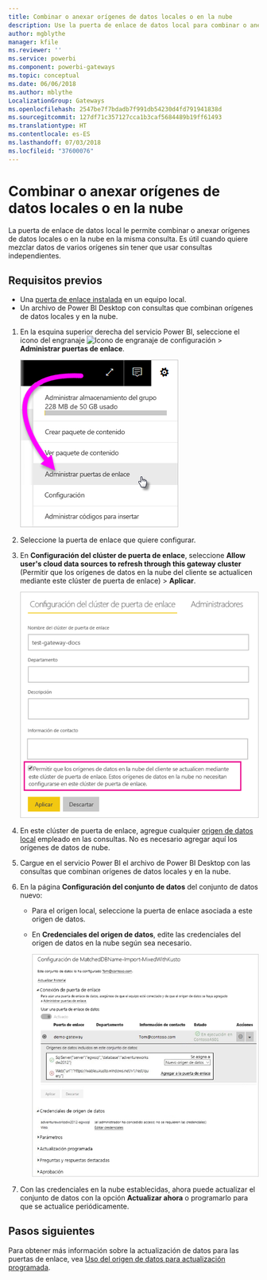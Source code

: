 ```yaml
---
title: Combinar o anexar orígenes de datos locales o en la nube
description: Use la puerta de enlace de datos local para combinar o anexar orígenes de datos locales o en la nube en la misma consulta.
author: mgblythe
manager: kfile
ms.reviewer: ''
ms.service: powerbi
ms.component: powerbi-gateways
ms.topic: conceptual
ms.date: 06/06/2018
ms.author: mblythe
LocalizationGroup: Gateways
ms.openlocfilehash: 2547be7f7bdadb7f991db54230d4fd791941838d
ms.sourcegitcommit: 127df71c357127cca1b3caf5684489b19ff61493
ms.translationtype: HT
ms.contentlocale: es-ES
ms.lasthandoff: 07/03/2018
ms.locfileid: "37600076"
---
```

# <a name="merge-or-append-on-premises-and-cloud-data-sources"></a>Combinar o anexar orígenes de datos locales o en la nube

La puerta de enlace de datos local le permite combinar o anexar orígenes de datos locales o en la nube en la misma consulta. Es útil cuando quiere mezclar datos de varios orígenes sin tener que usar consultas independientes.

## <a name="prerequisites"></a>Requisitos previos

- Una [puerta de enlace instalada](service-gateway-install.md) en un equipo local.
- Un archivo de Power BI Desktop con consultas que combinan orígenes de datos locales y en la nube.

1. En la esquina superior derecha del servicio Power BI, seleccione el icono del engranaje ![Icono de engranaje de configuración](media/service-gateway-mashup-on-premises-cloud/icon-gear.png) > **Administrar puertas de enlace**.

    ![Administrar puertas de enlace](media/service-gateway-mashup-on-premises-cloud/manage-gateways.png)

2. Seleccione la puerta de enlace que quiere configurar.

3. En **Configuración del clúster de puerta de enlace**, seleccione **Allow user's cloud data sources to refresh through this gateway cluster** (Permitir que los orígenes de datos en la nube del cliente se actualicen mediante este clúster de puerta de enlace)  > **Aplicar**.

    ![Actualización mediante este clúster de puerta de enlace](media/service-gateway-mashup-on-premises-cloud/refresh-gateway-cluster.png)

4. En este clúster de puerta de enlace, agregue cualquier [origen de datos local](service-gateway-enterprise-manage-scheduled-refresh.md#add-a-data-source) empleado en las consultas. No es necesario agregar aquí los orígenes de datos de nube.

5. Cargue en el servicio Power BI el archivo de Power BI Desktop con las consultas que combinan orígenes de datos locales y en la nube.

6. En la página **Configuración del conjunto de datos** del conjunto de datos nuevo:

   - Para el origen local, seleccione la puerta de enlace asociada a este origen de datos.

   - En **Credenciales del origen de datos**, edite las credenciales del origen de datos en la nube según sea necesario.

     ![Configuración del conjunto de datos](media/service-gateway-mashup-on-premises-cloud/dataset-settings.png)

7. Con las credenciales en la nube establecidas, ahora puede actualizar el conjunto de datos con la opción **Actualizar ahora** o programarlo para que se actualice periódicamente.


## <a name="next-steps"></a>Pasos siguientes

Para obtener más información sobre la actualización de datos para las puertas de enlace, vea [Uso del origen de datos para actualización programada](service-gateway-enterprise-manage-scheduled-refresh.md#using-the-data-source-for-scheduled-refresh).